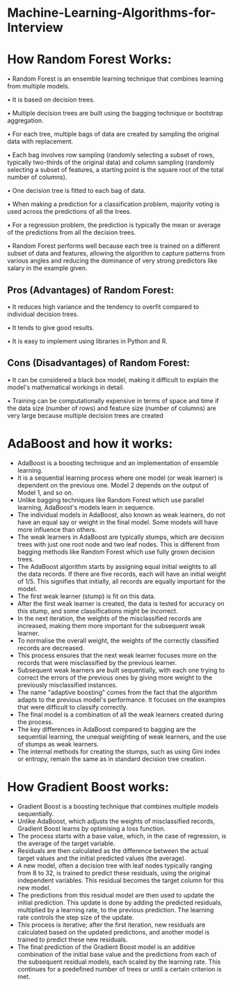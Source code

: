 # Machine-Learning-Algorithms-for-Interview
# How Random Forest Works:
• Random Forest is an ensemble learning technique that combines learning from multiple models. 

• It is based on decision trees.

• Multiple decision trees are built using the bagging technique or bootstrap aggregation.

• For each tree, multiple bags of data are created by sampling the original data with replacement.

• Each bag involves row sampling (randomly selecting a subset of rows, typically two-thirds of the original data) and column sampling (randomly selecting a subset of features, a starting point is the square root of the total number of columns).

• One decision tree is fitted to each bag of data.

• When making a prediction for a classification problem, majority voting is used across the predictions of all the trees.

• For a regression problem, the prediction is typically the mean or average of the predictions from all the decision trees.

• Random Forest performs well because each tree is trained on a different subset of data and features, allowing the algorithm to capture patterns from various angles and reducing the dominance of very strong predictors like salary in the example given.

## Pros (Advantages) of Random Forest:
• It reduces high variance and the tendency to overfit compared to individual decision trees.

• It tends to give good results.

• It is easy to implement using libraries in Python and R.
## Cons (Disadvantages) of Random Forest:

• It can be considered a black box model, making it difficult to explain the model's mathematical workings in detail.

• Training can be computationally expensive in terms of space and time if the data size (number of rows) and feature size (number of columns) are very large because multiple decision trees are created

# AdaBoost and how it works:
* AdaBoost is a boosting technique and an implementation of ensemble learning.
* It is a sequential learning process where one model (or weak learner) is dependent on the previous one. Model 2 depends on the output of Model 1, and so on.
* Unlike bagging techniques like Random Forest which use parallel learning, AdaBoost's models learn in sequence.
* The individual models in AdaBoost, also known as weak learners, do not have an equal say or weight in the final model. Some models will have more influence than others.
* The weak learners in AdaBoost are typically stumps, which are decision trees with just one root node and two leaf nodes. This is different from bagging methods like Random Forest which use fully grown decision trees.
* The AdaBoost algorithm starts by assigning equal initial weights to all the data records. If there are five records, each will have an initial weight of 1/5. This signifies that initially, all records are equally important for the model.
* The first weak learner (stump) is fit on this data.
* After the first weak learner is created, the data is tested for accuracy on this stump, and some classifications might be incorrect.
* In the next iteration, the weights of the misclassified records are increased, making them more important for the subsequent weak learner.
* To normalise the overall weight, the weights of the correctly classified records are decreased.
* This process ensures that the next weak learner focuses more on the records that were misclassified by the previous learner.
* Subsequent weak learners are built sequentially, with each one trying to correct the errors of the previous ones by giving more weight to the previously misclassified instances.
* The name "adaptive boosting" comes from the fact that the algorithm adapts to the previous model's performance. It focuses on the examples that were difficult to classify correctly.
* The final model is a combination of all the weak learners created during the process.
* The key differences in AdaBoost compared to bagging are the sequential learning, the unequal weighting of weak learners, and the use of stumps as weak learners.
* The internal methods for creating the stumps, such as using Gini index or entropy, remain the same as in standard decision tree creation.

# How Gradient Boost works:
* Gradient Boost is a boosting technique that combines multiple models sequentially.
* Unlike AdaBoost, which adjusts the weights of misclassified records, Gradient Boost learns by optimising a loss function.
* The process starts with a base value, which, in the case of regression, is the average of the target variable.
* Residuals are then calculated as the difference between the actual target values and the initial predicted values (the average).
* A new model, often a decision tree with leaf nodes typically ranging from 8 to 32, is trained to predict these residuals, using the original independent variables. This residual becomes the target column for this new model.
* The predictions from this residual model are then used to update the initial prediction. This update is done by adding the predicted residuals, multiplied by a learning rate, to the previous prediction. The learning rate controls the step size of the update.
* This process is iterative; after the first iteration, new residuals are calculated based on the updated predictions, and another model is trained to predict these new residuals.
* The final prediction of the Gradient Boost model is an additive combination of the initial base value and the predictions from each of the subsequent residual models, each scaled by the learning rate. This continues for a predefined number of trees or until a certain criterion is met.


